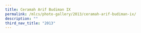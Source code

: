 ```yaml
---
title: Ceramah Arif Budiman IX
permalink: /mlcs/photo-gallery/2013/ceramah-arif-budiman-ix/
description: ""
third_nav_title: "2013"
---
```

